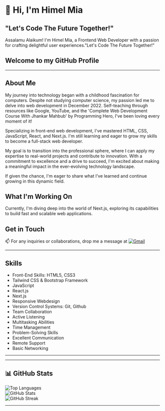 # 👋 Hi, I'm **Himel Mia**  

## "Let's Code The Future Together!"
Assalamu Alaikum! I'm Himel Mia, a Frontend Web Developer with a passion for crafting delightful user experiences."Let's Code The Future Together!"

## Welcome to my GitHub Profile

---

## About Me

My journey into technology began with a childhood fascination for computers. Despite not studying computer science, my passion led me to delve into web development in December 2022. Self-teaching through resources like Google, YouTube, and the 'Complete Web Development Course With Jhankar Mahbub' by Programming Hero, I've been loving every moment of it!

Specializing in front-end web development, I've mastered HTML, CSS, JavaScript, React, and Next.js. I'm still learning and eager to grow my skills to become a full-stack web developer.

My goal is to transition into the professional sphere, where I can apply my expertise to real-world projects and contribute to innovation. With a commitment to excellence and a drive to succeed, I'm excited about making a meaningful impact in the ever-evolving technology landscape.

If given the chance, I'm eager to share what I've learned and continue growing in this dynamic field.

## What I'm Working On

Currently, I'm diving deep into the world of Next.js, exploring its capabilities to build fast and scalable web applications.


## Get in Touch

📫 For any inquiries or collaborations, drop me a message at [![Gmail](https://img.shields.io/badge/Gmail%20-%20Himel%20Mia-blue?style=flat-square&logo=gmail)](mailto:himelmia1625@gmail.com)

---

## Skills

- Front-End Skills: HTML5, CSS3
- Tailwind CSS & Bootstrap Framework
- JavaScript
- React.js
- Next.js
- Responsive Webdesign
- Version Control Systems: Git, Github
- Team Collaboration
- Active Listening
- Multitasking Abilities
- Time Management
- Problem-Solving Skills
- Excellent Communication
- Remote Support
- Basic Networking


---

---

## 📊 **GitHub Stats**  
![Top Languages](https://github-readme-stats.vercel.app/api/top-langs/?username=himel1625&layout=compact&theme=radical)  
![GitHub Stats](https://github-readme-stats.vercel.app/api?username=himel1625&show_icons=true&theme=radical)  
![GitHub Streak](https://streak-stats.demolab.com/?user=himel1625&theme=radical)  

---

